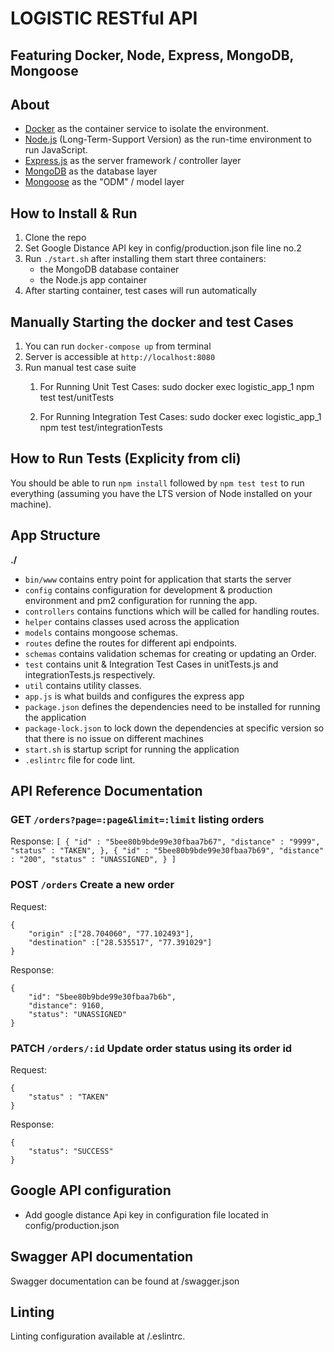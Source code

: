 
# LOGISTIC RESTful API
## Featuring Docker, Node, Express, MongoDB, Mongoose

## About

- [Docker](https://www.docker.com/) as the container service to isolate the environment.
- [Node.js](https://nodejs.org/en/) (Long-Term-Support Version) as the run-time environment to run JavaScript.
- [Express.js](https://expressjs.com/) as the server framework / controller layer
- [MongoDB](https://www.mongodb.com/) as the database layer
- [Mongoose](https://mongoosejs.com/) as the "ODM" / model layer

## How to Install & Run

1.  Clone the repo
2.  Set Google Distance API key in config/production.json file line no.2
3.  Run `./start.sh`
    after installing them start three containers:
    - the MongoDB database container
    - the Node.js app container
4.  After starting container, test cases will run automatically

## Manually Starting the docker and test Cases

1. You can run `docker-compose up` from terminal
2. Server is accessible at `http://localhost:8080`
3. Run manual test case suite
   1. For Running Unit Test Cases:
   sudo docker exec logistic_app_1 npm test test/unitTests

   2. For Running Integration Test Cases:
   sudo docker exec logistic_app_1 npm test test/integrationTests

## How to Run Tests (Explicity from cli)

 You should be able to run `npm install` followed by `npm test test` to run everything (assuming you have the LTS version of Node installed on your machine).

## App Structure

**./**
-	`bin/www` contains entry point for application that starts the server
-	`config` contains configuration for development & production environment and pm2 configuration for running the app.
-	`controllers` contains functions which will be called for handling routes.
-	`helper` contains classes used across the application
- `models` contains mongoose schemas.
- `routes` define the routes for different api endpoints.
-	`schemas` contains validation schemas for creating or updating an Order.
-	`test` contains unit & Integration Test Cases in unitTests.js and integrationTests.js respectively.
-	`util` contains utility classes.
-	`app.js` is what builds and configures the express app
- `package.json` defines the dependencies need to be installed for running the application
-	`package-lock.json` to lock down the dependencies at specific version so that there is no issue on different machines
-	`start.sh` is startup script for running the application
-	`.eslintrc` file for code lint.




## API Reference Documentation ##

### GET `/orders?page=:page&limit=:limit` listing orders ###

Response:
     ```
     [
         {
                 "id" : "5bee80b9bde99e30fbaa7b67",
                 "distance" : "9999",
                 "status" : "TAKEN",
         },
         {
                 "id" : "5bee80b9bde99e30fbaa7b69",
                 "distance" : "200",
                 "status" : "UNASSIGNED",
         }
     ]
     ```

### POST `/orders` Create a new order ###

Request:
 ```
 {
     "origin" :["28.704060", "77.102493"],
     "destination" :["28.535517", "77.391029"]
 }
 ```
 
Response:
 ```
 {
     "id": "5bee80b9bde99e30fbaa7b6b",
     "distance": 9160,
     "status": "UNASSIGNED"
 }
 ```

### PATCH `/orders/:id` Update order status using its order id ###

Request:
 ```
 {
     "status" : "TAKEN"
 }
 ```
Response:
 ```
 {
     "status": "SUCCESS"
 }
 ```

## Google API configuration ##

- Add google distance Api key in configuration file located in config/production.json


## Swagger API documentation ##

Swagger documentation can be found at /swagger.json

## Linting ##

Linting configuration available at /.eslintrc.
